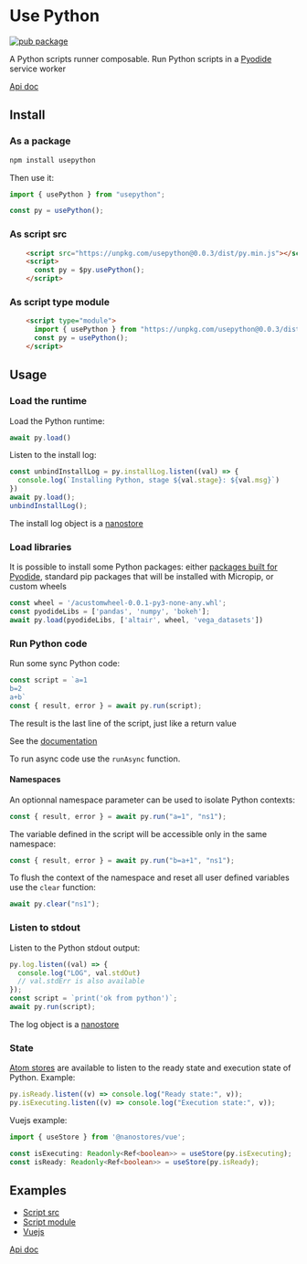 # Use Python

[![pub package](https://img.shields.io/npm/v/usepython)](https://www.npmjs.com/package/usepython)

A Python scripts runner composable. Run Python scripts in a [Pyodide](https://github.com/pyodide/pyodide) service worker

[Api doc](https://github.com/synw/usepython/tree/main/doc)

## Install

### As a package

```bash
npm install usepython
```

Then use it:

```ts
import { usePython } from "usepython";

const py = usePython();
```

### As script src

```html
    <script src="https://unpkg.com/usepython@0.0.3/dist/py.min.js"></script>
    <script>
      const py = $py.usePython();
    </script>
```

### As script type module

```html
    <script type="module">
      import { usePython } from "https://unpkg.com/usepython@0.0.3/dist/py.esm.js";
      const py = usePython();
    </script>
```

## Usage

### Load the runtime

Load the Python runtime:

```ts
await py.load()
```

Listen to the install log:

```ts
const unbindInstallLog = py.installLog.listen((val) => {
  console.log(`Installing Python, stage ${val.stage}: ${val.msg}`)
})
await py.load();
unbindInstallLog();
```

The install log object is a [nanostore](https://github.com/nanostores/nanostores#maps)

### Load libraries

It is possible to install some Python packages: either [packages built for Pyodide](https://pyodide.org/en/stable/usage/packages-in-pyodide.html#packages-in-pyodide), standard pip packages that will be installed with Micropip, or custom wheels 

```ts
const wheel = '/acustomwheel-0.0.1-py3-none-any.whl';
const pyodideLibs = ['pandas', 'numpy', 'bokeh'];
await py.load(pyodideLibs, ['altair', wheel, 'vega_datasets'])
```

### Run Python code

Run some sync Python code:

```ts
const script = `a=1
b=2
a+b`
const { result, error } = await py.run(script);
```

The result is the last line of the script, just like a return value

See the [documentation](doc/modules.md)

To run async code use the `runAsync` function.

#### Namespaces

An optionnal namespace parameter can be used to isolate Python contexts:

```ts
const { result, error } = await py.run("a=1", "ns1");
```

The variable defined in the script will be accessible only in the
same namespace:

```ts
const { result, error } = await py.run("b=a+1", "ns1");
```

To flush the context of the namespace and reset all user defined
variables use the `clear` function:

```ts
await py.clear("ns1");
```

### Listen to stdout

Listen to the Python stdout output:

```ts
py.log.listen((val) => {
  console.log("LOG", val.stdOut)
  // val.stdErr is also available
});
const script = `print('ok from python')`;
await py.run(script);
```

The log object is a [nanostore](https://github.com/nanostores/nanostores#maps)

### State

[Atom stores](https://github.com/nanostores/nanostores#atoms) are available to listen to
the ready state and execution state of Python. Example:

```ts
py.isReady.listen((v) => console.log("Ready state:", v));
py.isExecuting.listen((v) => console.log("Execution state:", v));
```

Vuejs example:

```ts
import { useStore } from '@nanostores/vue';

const isExecuting: Readonly<Ref<boolean>> = useStore(py.isExecuting);
const isReady: Readonly<Ref<boolean>> = useStore(py.isReady);
```

## Examples

- [Script src](examples/umd/)
- [Script module](examples/esm/)
- [Vuejs](examples/vuejs/)

[Api doc](https://github.com/synw/usepython/tree/main/doc)
